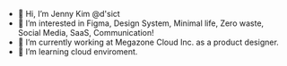 - 👋 Hi, I’m Jenny Kim @d'sict
- 👀 I’m interested in Figma, Design System, Minimal life, Zero waste, Social Media, SaaS, Communication!
- 🌱 I’m currently working at Megazone Cloud Inc. as a product designer.
- 💞️ I’m learning cloud enviroment.